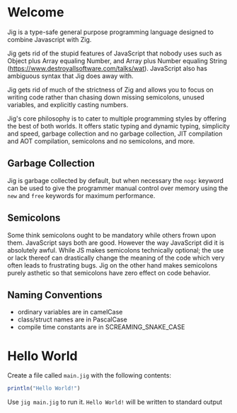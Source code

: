 # Welcome

Jig is a type-safe general purpose programming language designed to combine Javascript with Zig.

Jig gets rid of the stupid features of JavaScript that nobody uses such as Object 
plus Array equaling Number, and Array plus Number equaling String (https://www.destroyallsoftware.com/talks/wat). JavaScript also has ambiguous syntax 
that Jig does away with. 

Jig gets rid of much of the strictness of Zig and allows you to focus on writing
code rather than chasing down missing semicolons, unused variables, and explicitly
casting numbers.

Jig's core philosophy is to cater to multiple programming styles by offering 
the best of both worlds. It offers static typing and dynamic typing, simplicity 
and speed, garbage collection and no garbage collection, JIT compilation and AOT 
compilation, semicolons and no semicolons, and more.

## Garbage Collection
Jig is garbage collected by default, but when necessary the `nogc` keyword can be used to give the programmer manual control over memory using the `new` and `free` keywords for maximum performance.

## Semicolons
Some think semicolons ought to be mandatory while others frown upon them. JavaScript says both are good. However the way JavaScript did it is absolutely awful. While JS makes semicolons technically optional; the use or lack thereof can drastically change the meaning of the code which very often leads to frustrating bugs. Jig on the other hand makes semicolons purely asthetic so that semicolons have zero effect on code behavior.

## Naming Conventions
- ordinary variables are in camelCase
- class/struct names are in PascalCase
- compile time constants are in SCREAMING_SNAKE_CASE

# Hello World
Create a file called `main.jig` with the following contents:
```ts
println("Hello World!")
```
Use `jig main.jig` to run it. `Hello World!` will be written to standard output

